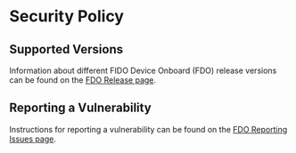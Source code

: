 # Security Policy

## Supported Versions

Information about different FIDO Device Onboard (FDO) release versions can be found on the [FDO Release page](https://fido-device-onboard.github.io/docs-fidoiot/latest/releases/).

## Reporting a Vulnerability

Instructions for reporting a vulnerability can be found on the [FDO Reporting Issues page](https://wiki.lfedge.org/display/SDO/Reporting+Issues).
